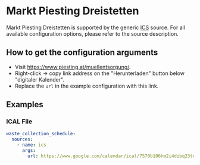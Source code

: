 # Markt Piesting Dreistetten

Markt Piesting Dreistetten is supported by the generic [ICS](/doc/source/ics.md) source. For all available configuration options, please refer to the source description.


## How to get the configuration arguments

- Visit <https://www.piesting.at/muellentsorgung/>.  
- Right-click -> copy link address on the "Herunterladen" button below "digitaler Kalender".
- Replace the `url` in the example configuration with this link.

## Examples

### ICAL File

```yaml
waste_collection_schedule:
  sources:
    - name: ics
      args:
        url: https://www.google.com/calendar/ical/7570b106hm2i4dibq23tes9p8c%40group.calendar.google.com/public/basic.ics
```
